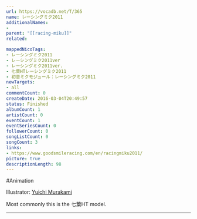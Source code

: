 ```yaml
---
url: https://vocadb.net/T/365
name: レーシングミク2011
additionalNames: 
- 
parent: "[[racing-miku]]"
related:

mappedNicoTags:
- レーシングミク2011
- レーシングミク2011ver
- レーシングミク2011ver.
- 七葉HTレーシングミク2011
- 初音ミクモジュール：レーシングミク2011
newTargets:
- all
commentCount: 0
createDate: 2016-03-04T20:49:57
status: Finished
albumCount: 1
artistCount: 0
eventCount: 1
eventSeriesCount: 0
followerCount: 0
songListCount: 0
songCount: 3
links: 
- https://www.goodsmileracing.com/en/racingmiku2011/
picture: true
descriptionLength: 98
---
```


#Animation

Illustrator: [Yuichi Murakami](https://vocadb.net/Ar/11771)

Most commonly this is the 七葉HT model.

---

